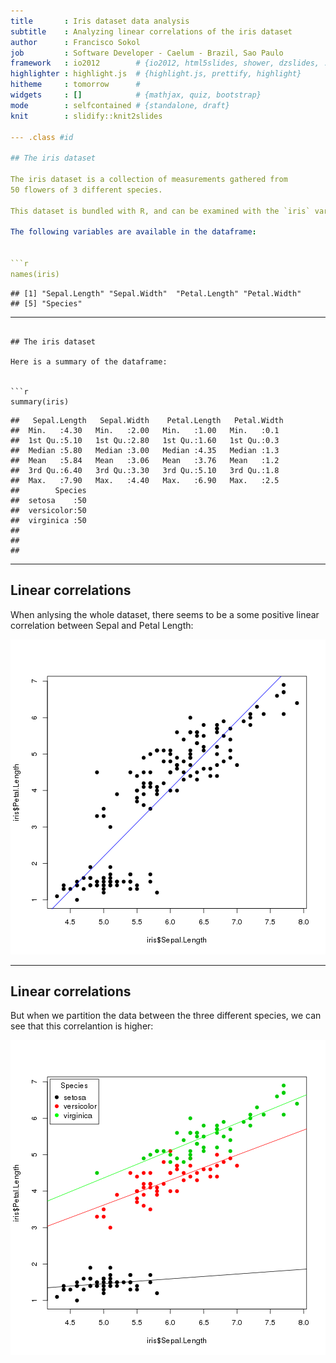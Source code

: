 ```yaml
---
title       : Iris dataset data analysis
subtitle    : Analyzing linear correlations of the iris dataset
author      : Francisco Sokol
job         : Software Developer - Caelum - Brazil, Sao Paulo
framework   : io2012        # {io2012, html5slides, shower, dzslides, ...}
highlighter : highlight.js  # {highlight.js, prettify, highlight}
hitheme     : tomorrow      # 
widgets     : []            # {mathjax, quiz, bootstrap}
mode        : selfcontained # {standalone, draft}
knit        : slidify::knit2slides

--- .class #id 

## The iris dataset

The iris dataset is a collection of measurements gathered from 
50 flowers of 3 different species.

This dataset is bundled with R, and can be examined with the `iris` variable.

The following variables are available in the dataframe:


```r
names(iris)
```

```
## [1] "Sepal.Length" "Sepal.Width"  "Petal.Length" "Petal.Width" 
## [5] "Species"
```

---
```

## The iris dataset

Here is a summary of the dataframe:


```r
summary(iris)
```

```
##   Sepal.Length   Sepal.Width    Petal.Length   Petal.Width 
##  Min.   :4.30   Min.   :2.00   Min.   :1.00   Min.   :0.1  
##  1st Qu.:5.10   1st Qu.:2.80   1st Qu.:1.60   1st Qu.:0.3  
##  Median :5.80   Median :3.00   Median :4.35   Median :1.3  
##  Mean   :5.84   Mean   :3.06   Mean   :3.76   Mean   :1.2  
##  3rd Qu.:6.40   3rd Qu.:3.30   3rd Qu.:5.10   3rd Qu.:1.8  
##  Max.   :7.90   Max.   :4.40   Max.   :6.90   Max.   :2.5  
##        Species  
##  setosa    :50  
##  versicolor:50  
##  virginica :50  
##                 
##                 
## 
```

---

## Linear correlations

When anlysing the whole dataset, there seems to be a some positive linear correlation
between Sepal and Petal Length:

![plot of chunk unnamed-chunk-3](assets/fig/unnamed-chunk-3.png) 

---

## Linear correlations

But when we partition the data between the three different species, we can see that
this correlantion is higher:

![plot of chunk unnamed-chunk-4](assets/fig/unnamed-chunk-4.png) 

